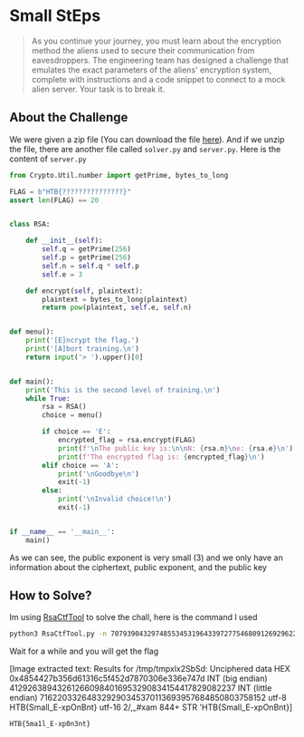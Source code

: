# Small StEps
> As you continue your journey, you must learn about the encryption method the aliens used to secure their communication from eavesdroppers. The engineering team has designed a challenge that emulates the exact parameters of the aliens' encryption system, complete with instructions and a code snippet to connect to a mock alien server. Your task is to break it.

## About the Challenge
We were given a zip file (You can download the file [here](crypto_small_steps.zip)). And if we unzip the file, there are another file called `solver.py` and `server.py`. Here is the content of `server.py`

```python
from Crypto.Util.number import getPrime, bytes_to_long

FLAG = b"HTB{???????????????}"
assert len(FLAG) == 20


class RSA:

    def __init__(self):
        self.q = getPrime(256)
        self.p = getPrime(256)
        self.n = self.q * self.p
        self.e = 3

    def encrypt(self, plaintext):
        plaintext = bytes_to_long(plaintext)
        return pow(plaintext, self.e, self.n)


def menu():
    print('[E]ncrypt the flag.')
    print('[A]bort training.\n')
    return input('> ').upper()[0]


def main():
    print('This is the second level of training.\n')
    while True:
        rsa = RSA()
        choice = menu()

        if choice == 'E':
            encrypted_flag = rsa.encrypt(FLAG)
            print(f'\nThe public key is:\n\nN: {rsa.n}\ne: {rsa.e}\n')
            print(f'The encrypted flag is: {encrypted_flag}\n')
        elif choice == 'A':
            print('\nGoodbye\n')
            exit(-1)
        else:
            print('\nInvalid choice!\n')
            exit(-1)


if __name__ == '__main__':
    main()
```

As we can see, the public exponent is very small (3) and we only have an information about the ciphertext, public exponent, and the public key

## How to Solve?
Im using [RsaCtfTool](https://github.com/RsaCtfTool/RsaCtfTool) to solve the chall, here is the command I used

```bash
python3 RsaCtfTool.py -n 7079390432974855345319643397277546809126929622683749677273378219032261712283081531451428558847051155395790169332117706417782515882054955482729948765182401 -e 3 --uncipher 70407336670535933819674104208890254240063781538460394662998902860952366439176467447947737680952277637330523818962104685553250402512989897886053
```

Wait for a while and you will get the flag


[Image extracted text: Results
for /tmp/tmpxlx2SbSd:
Unciphered
data
HEX
0x4854427b356d61316c5f452d7870306e336e747d
INT
(big endian)
412926389432612660984016953290834154417829082237
INT (little
endian)
716220332648329290345370113693957684850803758152
utf-8
HTB{Small_E-xpOnBnt}
utf-16
2/,_#xam 844+
STR
'HTB{Small_E-xpOnBnt}]


```
HTB{5ma1l_E-xp0n3nt}
```